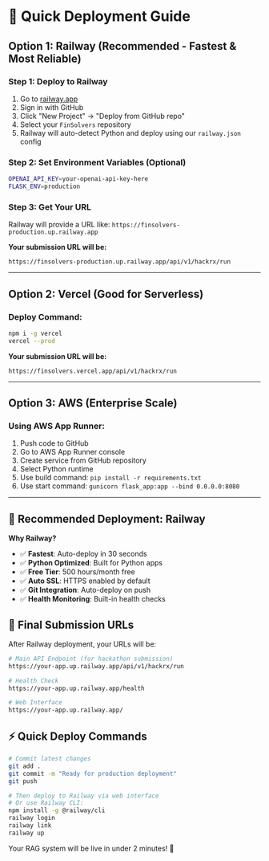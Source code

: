# 🚀 Quick Deployment Guide

## Option 1: Railway (Recommended - Fastest & Most Reliable)

### Step 1: Deploy to Railway
1. Go to [railway.app](https://railway.app)
2. Sign in with GitHub
3. Click "New Project" → "Deploy from GitHub repo"
4. Select your `FinSolvers` repository
5. Railway will auto-detect Python and deploy using our `railway.json` config

### Step 2: Set Environment Variables (Optional)
```bash
OPENAI_API_KEY=your-openai-api-key-here
FLASK_ENV=production
```

### Step 3: Get Your URL
Railway will provide a URL like: `https://finsolvers-production.up.railway.app`

**Your submission URL will be:**
```
https://finsolvers-production.up.railway.app/api/v1/hackrx/run
```

---

## Option 2: Vercel (Good for Serverless)

### Deploy Command:
```bash
npm i -g vercel
vercel --prod
```

**Your submission URL will be:**
```
https://finsolvers.vercel.app/api/v1/hackrx/run
```

---

## Option 3: AWS (Enterprise Scale)

### Using AWS App Runner:
1. Push code to GitHub
2. Go to AWS App Runner console
3. Create service from GitHub repository
4. Select Python runtime
5. Use build command: `pip install -r requirements.txt`
6. Use start command: `gunicorn flask_app:app --bind 0.0.0.0:8080`

---

## 🎯 Recommended Deployment: Railway

**Why Railway?**
- ✅ **Fastest**: Auto-deploy in 30 seconds
- ✅ **Python Optimized**: Built for Python apps
- ✅ **Free Tier**: 500 hours/month free
- ✅ **Auto SSL**: HTTPS enabled by default
- ✅ **Git Integration**: Auto-deploy on push
- ✅ **Health Monitoring**: Built-in health checks

## 🔗 Final Submission URLs

After Railway deployment, your URLs will be:

```bash
# Main API Endpoint (for hackathon submission)
https://your-app.up.railway.app/api/v1/hackrx/run

# Health Check
https://your-app.up.railway.app/health

# Web Interface
https://your-app.up.railway.app/
```

## ⚡ Quick Deploy Commands

```bash
# Commit latest changes
git add .
git commit -m "Ready for production deployment"
git push

# Then deploy to Railway via web interface
# Or use Railway CLI:
npm install -g @railway/cli
railway login
railway link
railway up
```

Your RAG system will be live in under 2 minutes! 🚀
